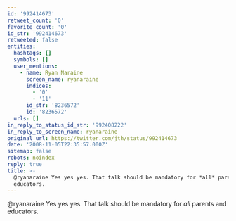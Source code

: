 ```yaml
---
id: '992414673'
retweet_count: '0'
favorite_count: '0'
id_str: '992414673'
retweeted: false
entities:
  hashtags: []
  symbols: []
  user_mentions:
    - name: Ryan Naraine
      screen_name: ryanaraine
      indices:
        - '0'
        - '11'
      id_str: '8236572'
      id: '8236572'
  urls: []
in_reply_to_status_id_str: '992408222'
in_reply_to_screen_name: ryanaraine
original_url: https://twitter.com/jth/status/992414673
date: '2008-11-05T22:35:57.000Z'
sitemap: false
robots: noindex
reply: true
title: >-
  @ryanaraine Yes yes yes. That talk should be mandatory for *all* parents and
  educators.
---
```


@ryanaraine Yes yes yes. That talk should be mandatory for *all* parents and educators.